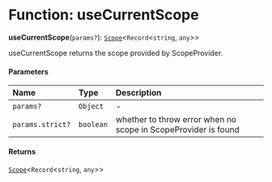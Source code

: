 # Function: useCurrentScope

**useCurrentScope**(`params?`): [`Scope`](/auto-docs/free-layout-editor/classes/Scope.md)<`Record`<`string`, `any`>>

useCurrentScope returns the scope provided by ScopeProvider.

#### Parameters

| Name | Type | Description |
| :------ | :------ | :------ |
| `params?` | `Object` | - |
| `params.strict?` | `boolean` | whether to throw error when no scope in ScopeProvider is found |

#### Returns

[`Scope`](/auto-docs/free-layout-editor/classes/Scope.md)<`Record`<`string`, `any`>>
